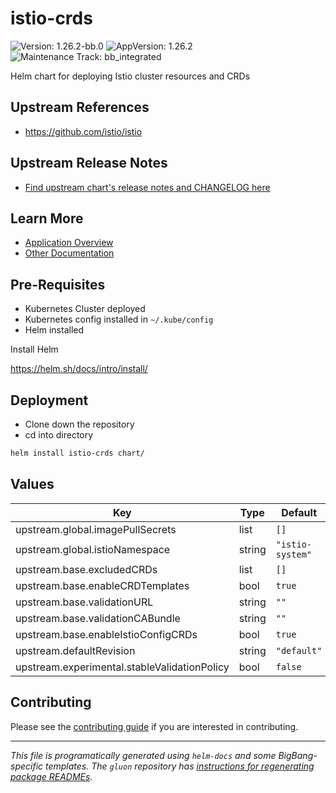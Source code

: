 <!-- Warning: Do not manually edit this file. See notes on gluon + helm-docs at the end of this file for more information. -->
# istio-crds

![Version: 1.26.2-bb.0](https://img.shields.io/badge/Version-1.26.2--bb.0-informational?style=flat-square) ![AppVersion: 1.26.2](https://img.shields.io/badge/AppVersion-1.26.2-informational?style=flat-square) ![Maintenance Track: bb_integrated](https://img.shields.io/badge/Maintenance_Track-bb_integrated-green?style=flat-square)

Helm chart for deploying Istio cluster resources and CRDs

## Upstream References

- <https://github.com/istio/istio>

## Upstream Release Notes

- [Find upstream chart's release notes and CHANGELOG here](https://istio.io/latest/news/releases)

## Learn More

- [Application Overview](docs/overview.md)
- [Other Documentation](docs/)

## Pre-Requisites

- Kubernetes Cluster deployed
- Kubernetes config installed in `~/.kube/config`
- Helm installed

Install Helm

https://helm.sh/docs/intro/install/

## Deployment

- Clone down the repository
- cd into directory

```bash
helm install istio-crds chart/
```

## Values

| Key | Type | Default | Description |
|-----|------|---------|-------------|
| upstream.global.imagePullSecrets | list | `[]` |  |
| upstream.global.istioNamespace | string | `"istio-system"` |  |
| upstream.base.excludedCRDs | list | `[]` |  |
| upstream.base.enableCRDTemplates | bool | `true` |  |
| upstream.base.validationURL | string | `""` |  |
| upstream.base.validationCABundle | string | `""` |  |
| upstream.base.enableIstioConfigCRDs | bool | `true` |  |
| upstream.defaultRevision | string | `"default"` |  |
| upstream.experimental.stableValidationPolicy | bool | `false` |  |

## Contributing

Please see the [contributing guide](./CONTRIBUTING.md) if you are interested in contributing.

---

_This file is programatically generated using `helm-docs` and some BigBang-specific templates. The `gluon` repository has [instructions for regenerating package READMEs](https://repo1.dso.mil/big-bang/product/packages/gluon/-/blob/master/docs/bb-package-readme.md)._

